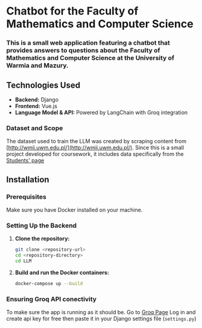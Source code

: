 # Chatbot for the Faculty of Mathematics and Computer Science

### This is a small web application featuring a chatbot that provides answers to questions about the Faculty of Mathematics and Computer Science at the University of Warmia and Mazury.
## Technologies Used
* **Backend:** Django 
* **Frontend:** Vue.js 
* **Language Model & API:** Powered by LangChain with Groq integration

### Dataset and Scope
The dataset used to train the LLM was created by scraping content from [http://wmii.uwm.edu.pl/](http://wmii.uwm.edu.pl/). Since this is a small project developed for coursework, it includes data specifically from the [Students' page](http://wmii.uwm.edu.pl/studenci)

## Installation

### Prerequisites
Make sure you have Docker installed on your machine.

### Setting Up the Backend

1. **Clone the repository:**
   ```bash
   git clone <repository-url>
   cd <repository-directory>
   cd LLM
2. **Build and run the Docker containers:**
   ```bash
   docker-compose up --build

### Ensuring Groq API conectivity
To make sure the app is running as it should be. Go to [Groq Page](https://console.groq.com/keys) Log in and create api key for free then paste it in your Django settings file (`settings.py`) 